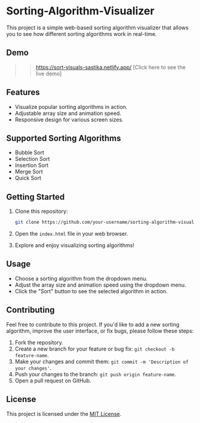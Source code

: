 # Sorting-Algorithm-Visualizer

This project is a simple web-based sorting algorithm visualizer that allows you to see how different sorting algorithms work in real-time.

## Demo

>> https://sort-visuals-sastika.netlify.app/
    [Click here to see the live demo]

## Features

- Visualize popular sorting algorithms in action.
- Adjustable array size and animation speed.
- Responsive design for various screen sizes.

## Supported Sorting Algorithms

- Bubble Sort
- Selection Sort
- Insertion Sort
- Merge Sort
- Quick Sort

## Getting Started

1. Clone this repository:

   ```bash
   git clone https://github.com/your-username/sorting-algorithm-visualizer.git
   ```

2. Open the `index.html` file in your web browser.

3. Explore and enjoy visualizing sorting algorithms!

## Usage

- Choose a sorting algorithm from the dropdown menu.
- Adjust the array size and animation speed using the dropdown menu.
- Click the "Sort" button to see the selected algorithm in action.

## Contributing

Feel free to contribute to this project. If you'd like to add a new sorting algorithm, improve the user interface, or fix bugs, please follow these steps:

1. Fork the repository.
2. Create a new branch for your feature or bug fix: `git checkout -b feature-name`.
3. Make your changes and commit them: `git commit -m 'Description of your changes'`.
4. Push your changes to the branch: `git push origin feature-name`.
5. Open a pull request on GitHub.

## License

This project is licensed under the [MIT License](LICENSE).

